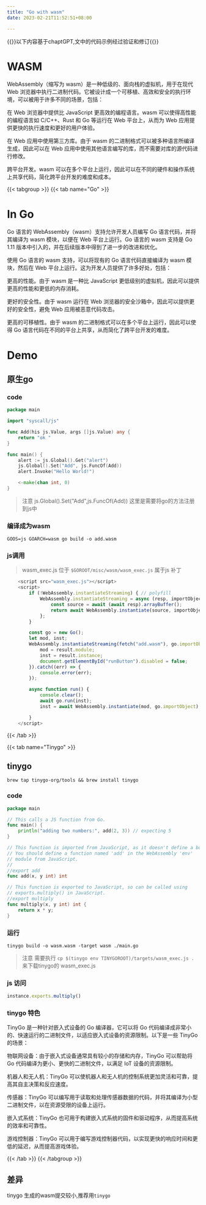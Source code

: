 ```yaml
---
title: "Go with wasm"
date: 2023-02-21T11:52:51+08:00

---
```


{{<notice info>}}以下内容基于chaptGPT,文中的代码示例经过验证和修订{{</notice>}}

# WASM


WebAssembly（缩写为 wasm）是一种低级的、面向栈的虚拟机，用于在现代 Web 浏览器中执行二进制代码。它被设计成一个可移植、高效和安全的执行环境，可以被用于许多不同的场景，包括：

在 Web 浏览器中提供比 JavaScript 更高效的编程语言。wasm 可以使得高性能的编程语言如 C/C++、Rust 和 Go 等运行在 Web 平台上，从而为 Web 应用提供更快的执行速度和更好的用户体验。

在 Web 应用中使用第三方库。由于 wasm 的二进制格式可以被多种语言所编译生成，因此可以在 Web 应用中使用其他语言编写的库，而不需要对库的源代码进行修改。

跨平台开发。wasm 可以在多个平台上运行，因此可以在不同的硬件和操作系统上共享代码，简化跨平台开发的难度和成本。




{{< tabgroup >}}
  {{< tab name="Go" >}}
 
# In Go 

Go 语言的 WebAssembly（wasm）支持允许开发人员编写 Go 语言代码，并将其编译为 wasm 模块，以便在 Web 平台上运行。Go 语言的 wasm 支持是 Go 1.11 版本中引入的，并在后续版本中得到了进一步的改进和优化。

使用 Go 语言的 wasm 支持，可以将现有的 Go 语言代码直接编译为 wasm 模块，然后在 Web 平台上运行。这为开发人员提供了许多好处，包括：

更高的性能。由于 wasm 是一种比 JavaScript 更低级别的虚拟机，因此可以提供更高的性能和更低的内存消耗。

更好的安全性。由于 wasm 运行在 Web 浏览器的安全沙箱中，因此可以提供更好的安全性，避免 Web 应用被恶意代码攻击。

更高的可移植性。由于 wasm 的二进制格式可以在多个平台上运行，因此可以使得 Go 语言代码在不同的平台上共享，从而简化了跨平台开发的难度。



# Demo 

## 原生go 

### code
```go
package main

import "syscall/js"

func Add(his js.Value, args []js.Value) any {
	return "ok "
}

func main() {
	alert := js.Global().Get("alert")
    js.Global().Set("Add", js.FuncOf(Add))
	alert.Invoke("Hello World!")

	<-make(chan int, 0)
}
```

> 注意  js.Global().Set("Add",js.FuncOf(Add)) 这里是需要将go的方法注册到js中

### 编译成为wasm 

`GOOS=js GOARCH=wasm go build -o add.wasm`


### js调用

> wasm_exec.js 位于 `$GOROOT/misc/wasm/wasm_exec.js` 属于js 补丁

```js 
	<script src="wasm_exec.js"></script>
	<script>
		if (!WebAssembly.instantiateStreaming) { // polyfill
			WebAssembly.instantiateStreaming = async (resp, importObject) => {
				const source = await (await resp).arrayBuffer();
				return await WebAssembly.instantiate(source, importObject);
			};
		}

		const go = new Go();
		let mod, inst;
		WebAssembly.instantiateStreaming(fetch("add.wasm"), go.importObject).then((result) => {
			mod = result.module;
			inst = result.instance;
			document.getElementById("runButton").disabled = false;
		}).catch((err) => {
			console.error(err);
		});

		async function run() {
			console.clear();
			await go.run(inst);
			inst = await WebAssembly.instantiate(mod, go.importObject); // reset instance

		}
	</script>
```


  {{< /tab >}}

  {{< tab name="Tinygo" >}}
  
## tinygo 
`brew tap tinygo-org/tools && brew install tinygo`

### code 

```go 
package main

// This calls a JS function from Go.
func main() {
    println("adding two numbers:", add(2, 3)) // expecting 5
}

// This function is imported from JavaScript, as it doesn't define a body.
// You should define a function named 'add' in the WebAssembly 'env'
// module from JavaScript.
//
//export add
func add(x, y int) int

// This function is exported to JavaScript, so can be called using
// exports.multiply() in JavaScript.
//export multiply
func multiply(x, y int) int {
    return x * y;
}

```


### 运行
`tinygo build -o wasm.wasm -target wasm ./main.go`

> 注意 需要执行 `cp $(tinygo env TINYGOROOT)/targets/wasm_exec.js .` 来下载tinygo的 wasm_exec.js


### js 访问

```js 
instance.exports.multiply()

```



### tinygo 特色
TinyGo 是一种针对嵌入式设备的 Go 编译器，它可以将 Go 代码编译成非常小的、快速运行的二进制文件，以适应嵌入式设备的资源限制。以下是一些 TinyGo 的场景：

物联网设备：由于嵌入式设备通常具有较小的存储和内存，TinyGo 可以帮助将 Go 代码编译为更小、更快的二进制文件，以满足 IoT 设备的资源限制。

机器人和无人机：TinyGo 可以使机器人和无人机的控制系统更加灵活和可靠，提高其自主决策和反应速度。

传感器：TinyGo 可以编写用于读取和处理传感器数据的代码，并将其编译为小型二进制文件，以在资源受限的设备上运行。

嵌入式系统：TinyGo 也可用于构建嵌入式系统的固件和驱动程序，从而提高系统的效率和可靠性。

游戏控制器：TinyGo 可以用于编写游戏控制器代码，以实现更快的响应时间和更低的延迟，从而提高游戏体验。



  {{< /tab >}}
{{< /tabgroup >}}




## 差异
tinygo 生成的wasm提交较小,推荐用`tinygo`
